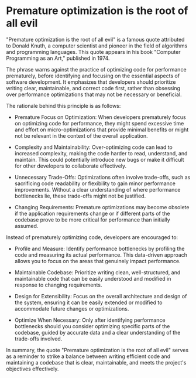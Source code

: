 # Premature optimization is the root of all evil

"Premature optimization is the root of all evil" is a famous quote attributed to Donald Knuth, a computer scientist and pioneer in the field of algorithms and programming languages. This quote appears in his book "Computer Programming as an Art," published in 1974.

The phrase warns against the practice of optimizing code for performance prematurely, before identifying and focusing on the essential aspects of software development. It emphasizes that developers should prioritize writing clear, maintainable, and correct code first, rather than obsessing over performance optimizations that may not be necessary or beneficial.

The rationale behind this principle is as follows:

* Premature Focus on Optimization: When developers prematurely focus on optimizing code for performance, they might spend excessive time and effort on micro-optimizations that provide minimal benefits or might not be relevant in the context of the overall application.

* Complexity and Maintainability: Over-optimizing code can lead to increased complexity, making the code harder to read, understand, and maintain. This could potentially introduce new bugs or make it difficult for other developers to collaborate effectively.

* Unnecessary Trade-Offs: Optimizations often involve trade-offs, such as sacrificing code readability or flexibility to gain minor performance improvements. Without a clear understanding of where performance bottlenecks lie, these trade-offs might not be justified.

* Changing Requirements: Premature optimizations may become obsolete if the application requirements change or if different parts of the codebase prove to be more critical for performance than initially assumed.

Instead of prematurely optimizing code, developers are encouraged to:

* Profile and Measure: Identify performance bottlenecks by profiling the code and measuring its actual performance. This data-driven approach allows you to focus on the areas that genuinely impact performance.

* Maintainable Codebase: Prioritize writing clean, well-structured, and maintainable code that can be easily understood and modified in response to changing requirements.

* Design for Extensibility: Focus on the overall architecture and design of the system, ensuring it can be easily extended or modified to accommodate future changes or optimizations.

* Optimize When Necessary: Only after identifying performance bottlenecks should you consider optimizing specific parts of the codebase, guided by accurate data and a clear understanding of the trade-offs involved.

In summary, the quote "Premature optimization is the root of all evil" serves as a reminder to strike a balance between writing efficient code and maintaining a codebase that is clear, maintainable, and meets the project's objectives effectively.